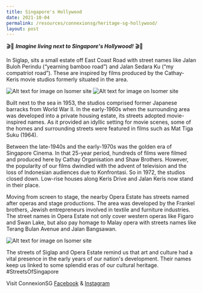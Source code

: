 ```yaml
---
title: Singapore's Hollywood
date: 2021-10-04
permalink: /resources/connexionsg/heritage-sg-hollywood/
layout: post
---
```

🎬🎥  ***Imagine living next to Singapore's Hollywood!***  🎬🎥

In Siglap, sits a small estate off East Coast Road with street names like Jalan Buloh Perindu (“yearning bamboo road”) and Jalan Sedara Ku (“my compatriot road”). These are inspired by films produced by the Cathay-Keris movie studios formerly situated in the area.

![Alt text for image on Isomer site](/images/siglap1.jpeg)
![Alt text for image on Isomer site](/images/siglap2.jpeg)

Built next to the sea in 1953, the studios comprised former Japanese barracks from World War II. In the early-1960s when the surrounding area was developed into a private housing estate, its streets adopted movie-inspired names. As it provided an idyllic setting for movie scenes, some of the homes and surrounding streets were featured in films such as Mat Tiga Suku (1964).

Between the late-1940s and the early-1970s was the golden era of Singapore Cinema. In that 25-year period, hundreds of films were filmed and produced here by Cathay Organisation and Shaw Brothers. However, the popularity of our films dwindled with the advent of television and the loss of Indonesian audiences due to Konfrontasi. So in 1972, the studios closed down. Low-rise houses along Keris Drive and Jalan Keris now stand in their place.

Moving from screen to stage, the nearby Opera Estate has streets named after operas and stage productions. The area was developed by the Frankel brothers, Jewish entrepreneurs involved in textile and furniture industries. The street names in Opera Estate not only cover western operas like Figaro and Swan Lake, but also pay homage to Malay opera with streets names like Terang Bulan Avenue and Jalan Bangsawan.

![Alt text for image on Isomer site](/images/siglap3.jpeg)

The streets of Siglap and Opera Estate remind us that art and culture had a vital presence in the early years of our nation's development. Their names keep us linked to some splendid eras of our cultural heritage. #StreetsOfSingapore

Visit ConnexionSG [Facebook](https://www.facebook.com/ConnexionSG) & [Instagram](https://www.instagram.com/connexionsg/)